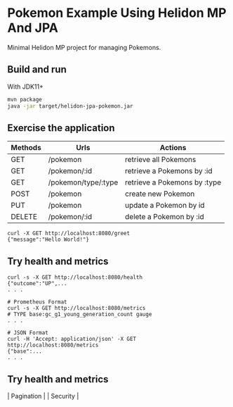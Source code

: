 # Pokemon Example Using Helidon MP And JPA

Minimal Helidon MP project for managing Pokemons.

## Build and run

With JDK11+
```bash
mvn package
java -jar target/helidon-jpa-pokemon.jar
```


## Exercise the application


| Methods | Urls    | Actions     |
|---------|---------|-------------|
| GET    | /pokemon | retrieve all Pokemons |
| GET    | /pokemon/:id | retrieve a Pokemons by :id      |
| GET    | /pokemon/type/:type | retrieve a Pokemons by :type      |
| POST    | /pokemon | create new Pokemon |
| PUT    | /pokemon | update a Pokemon by id |
| DELETE  | /pokemon/:id | delete a Pokemon by :id |


```
curl -X GET http://localhost:8080/greet
{"message":"Hello World!"}
```

## Try health and metrics

```
curl -s -X GET http://localhost:8080/health
{"outcome":"UP",...
. . .

# Prometheus Format
curl -s -X GET http://localhost:8080/metrics
# TYPE base:gc_g1_young_generation_count gauge
. . .

# JSON Format
curl -H 'Accept: application/json' -X GET http://localhost:8080/metrics
{"base":...
. . .
```

## Try health and metrics
| Pagination |
| Security |
